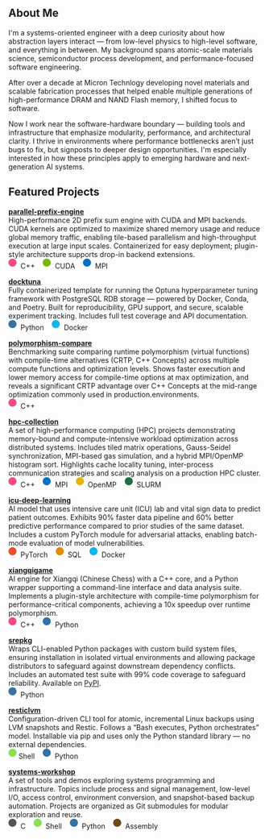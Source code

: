 
## About Me

I'm a systems-oriented engineer with a deep curiosity about how abstraction layers interact — from low-level physics to high-level software, and everything in between. My background spans atomic-scale materials science, semiconductor process development, and performance-focused software engineering.

After over a decade at Micron Technlogy developing novel materials and scalable fabrication processes that helped enable multiple generations of high-performance DRAM and NAND Flash memory, I shifted focus to software.

Now I work near the software-hardware boundary — building tools and infrastructure that emphasize modularity, performance, and architectural clarity. I thrive in environments where performance bottlenecks aren’t just bugs to fix, but signposts to deeper design opportunities. I'm especially interested in how these principles apply to emerging hardware and next-generation AI systems.


## Featured Projects

[**parallel-prefix-engine**](https://github.com/duanegoodner/parallel-prefix-engine)  
High-performance 2D prefix sum engine with CUDA and MPI backends. CUDA kernels are optimized to maximize shared memory usage and reduce global memory traffic, enabling tile-based parallelism and high-throughput execution at large input scales. Containerized for easy deployment; plugin-style architecture supports drop-in backend extensions.  
![C++](https://github.com/duanegoodner/duanegoodner/raw/main/assets/svg/cpp-dot.svg) C++&nbsp;&nbsp;&nbsp;&nbsp;![CUDA](https://github.com/duanegoodner/duanegoodner/raw/main/assets/svg/cuda-dot.svg) CUDA&nbsp;&nbsp;&nbsp;&nbsp;![MPI](https://github.com/duanegoodner/duanegoodner/raw/main/assets/svg/mpi-dot.svg) MPI

[**docktuna**](https://github.com/duanegoodner/docktuna)  
Fully containerized template for running the Optuna hyperparameter tuning framework with PostgreSQL RDB storage — powered by Docker, Conda, and Poetry. Built for reproducibility, GPU support, and secure, scalable experiment tracking. Includes full test coverage and API documentation.  
![Python](https://github.com/duanegoodner/duanegoodner/raw/main/assets/svg/python-dot.svg) Python&nbsp;&nbsp;&nbsp;&nbsp;![Docker](https://github.com/duanegoodner/duanegoodner/raw/main/assets/svg/docker-dot.svg) Docker

[**polymorphism-compare**](https://github.com/duanegoodner/polymorphism-compare)  
Benchmarking suite comparing runtime polymorphism (virtual functions) with compile-time alternatives (CRTP, C++ Concepts) across multiple compute functions and optimization levels. Shows faster execution and lower memory access for compile-time options at max optimization, and reveals a significant CRTP advantage over C++ Concepts at the mid-range optimization commonly used in production.environments.  
![C++](https://github.com/duanegoodner/duanegoodner/raw/main/assets/svg/cpp-dot.svg) C++

[**hpc-collection**](https://github.com/duanegoodner/hpc-collection)  
A set of high-performance computing (HPC) projects demonstrating memory-bound and compute-intensive workload optimization across distributed systems. Includes tiled matrix operations, Gauss-Seidel synchronization, MPI-based gas simulation, and a hybrid MPI/OpenMP histogram sort. Highlights cache locality tuning, inter-process communication strategies and scaling analysis on a production HPC cluster.  
![C++](https://github.com/duanegoodner/duanegoodner/raw/main/assets/svg/cpp-dot.svg) C++&nbsp;&nbsp;&nbsp;&nbsp;![MPI](https://github.com/duanegoodner/duanegoodner/raw/main/assets/svg/mpi-dot.svg) MPI&nbsp;&nbsp;&nbsp;&nbsp;![OpenMP](https://github.com/duanegoodner/duanegoodner/raw/main/assets/svg/openmp-dot.svg) OpenMP&nbsp;&nbsp;&nbsp;&nbsp;![SLURM](https://github.com/duanegoodner/duanegoodner/raw/main/assets/svg/slurm-dot.svg) SLURM

[**icu-deep-learning**](https://github.com/duanegoodner/icu-deep-learning)  
AI model that uses intensive care unit (ICU) lab and vital sign data to predict patient outcomes. Exhibits 90% faster data pipeline and 60% better predictive performance compared to prior studies of the same dataset. Includes a custom PyTorch module for adversarial attacks, enabling batch-mode evaluation of model vulnerabilities.  
![PyTorch](https://github.com/duanegoodner/duanegoodner/raw/main/assets/svg/pytorch-dot.svg) PyTorch&nbsp;&nbsp;&nbsp;&nbsp;![SQL](https://github.com/duanegoodner/duanegoodner/raw/main/assets/svg/sql-dot.svg) SQL&nbsp;&nbsp;&nbsp;&nbsp;![Docker](https://github.com/duanegoodner/duanegoodner/raw/main/assets/svg/docker-dot.svg) Docker

[**xiangqigame**](https://github.com/duanegoodner/xiangqigame)  
AI engine for Xiangqi (Chinese Chess) with a C++ core, and a Python wrapper supporting a command-line interface and data analysis suite. Implements a plugin-style architecture with compile-time polymorphism for performance-critical components, achieving a 10x speedup over runtime polymorphism.  
![C++](https://github.com/duanegoodner/duanegoodner/raw/main/assets/svg/cpp-dot.svg) C++&nbsp;&nbsp;&nbsp;&nbsp;![Python](https://github.com/duanegoodner/duanegoodner/raw/main/assets/svg/python-dot.svg) Python

[**srepkg**](https://github.com/duanegoodner/srepkg)  
Wraps CLI-enabled Python packages with custom build system files, ensuring installation in isolated virtual environments and allowing package distributors to safeguard against downstream dependency conflicts. Includes an automated test suite with 99% code coverage to safeguard reliability. Available on [PyPI](https://pypi.org/project/srepkg/).    
![Python](https://github.com/duanegoodner/duanegoodner/raw/main/assets/svg/python-dot.svg) Python

[**resticlvm**](https://github.com/duanegoodner/resticlvm)  
Configuration-driven CLI tool for atomic, incremental Linux backups using LVM snapshots and Restic. Follows a “Bash executes, Python orchestrates” model. Installable via pip and uses only the Python standard library — no external dependencies.  
![Shell](https://github.com/duanegoodner/duanegoodner/raw/main/assets/svg/shell-dot.svg)Shell&nbsp;&nbsp;&nbsp;&nbsp;![Python](https://github.com/duanegoodner/duanegoodner/raw/main/assets/svg/python-dot.svg) Python

[**systems-workshop**](https://github.com/duanegoodner/systems-workshop)  
A set of tools and demos exploring systems programming and infrastructure. Topics include process and signal management, low-level I/O, access control, environment conversion, and snapshot-based backup automation. Projects are organized as Git submodules for modular exploration and reuse.  
![C](https://github.com/duanegoodner/duanegoodner/raw/main/assets/svg/c-dot.svg) C&nbsp;&nbsp;&nbsp;&nbsp;![Shell](https://github.com/duanegoodner/duanegoodner/raw/main/assets/svg/shell-dot.svg) Shell&nbsp;&nbsp;&nbsp;&nbsp;![Python](https://github.com/duanegoodner/duanegoodner/raw/main/assets/svg/python-dot.svg) Python&nbsp;&nbsp;&nbsp;&nbsp;![Assembly](https://github.com/duanegoodner/duanegoodner/raw/main/assets/svg/assembly-dot.svg) Assembly

<!-- [**smallsh**](https://github.com/duanegoodner/smallsh)  
A minimalist Bash-like shell written in C, with built-in commands (`cd`, `exit`, `status`) and full support for executing other programs as subprocesses. Features include I/O redirection, background job control, custom signal handling and a foreground-only mode triggered by `SIGTSTP`.  
![C](https://github.com/duanegoodner/duanegoodner/raw/main/assets/svg/c-dot.svg) C 

[**lowlevel-io-meancalc**](https://github.com/duanegoodner/lowlevel_io_meancalc)  
Low level IO and simple arithmetic in Assembly Language.  
![Assembly](https://github.com/duanegoodner/duanegoodner/raw/main/assets/svg/assembly-dot.svg) Assembly

[**pygetfacl**](https://github.com/duanegoodner/pygetfacl)  
A Python wrapper for the Linux getfacl command that converts Access Control List (ACL) information into programmer-friendly Python objects.  
![Python](https://github.com/duanegoodner/duanegoodner/raw/main/assets/svg/python-dot.svg) Python -->


<!-- [**ml-modeling-suite-r**](https://github.com/duanegoodner/ml-modeling-suite-r)  
A collection of machine learning projects implemented in R, covering a diverse set of modeling approaches and datasets. Emphasis on reproducible workflows, cross-validation, and a mix of from-scratch algorithm implementation and applied use of existing tools and libraries.  
![R](https://github.com/duanegoodner/duanegoodner/raw/main/assets/svg/r-dot.svg) R -->

<!-- [**pet-matcher**](https://github.com/duanegoodner/pet-matcher)  
A cross-platform (iOS & Android) mobile app to match animal-loving people with animals in need of homes.  
![Dart](https://github.com/duanegoodner/duanegoodner/raw/main/assets/svg/dart-dot.svg) Dart&nbsp;&nbsp;&nbsp;&nbsp;![Flutter](https://github.com/duanegoodner/duanegoodner/raw/main/assets/svg/fluorescentblue-dot.svg) Flutter&nbsp;&nbsp;&nbsp;&nbsp;![Firestore](https://github.com/duanegoodner/duanegoodner/raw/main/assets/svg/firestore-dot.svg) Google Firestore -->



